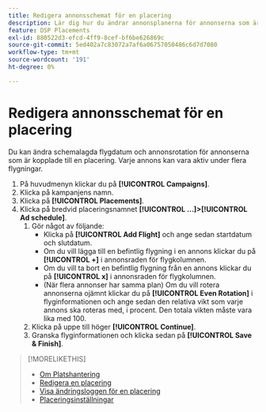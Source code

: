 ```yaml
---
title: Redigera annonsschemat för en placering
description: Lär dig hur du ändrar annonsplanerna för annonserna som är kopplade till en placering.
feature: DSP Placements
exl-id: 880522d3-efcd-4ff9-8cef-bf6be626869c
source-git-commit: 5ed402a7c83072a7af6a06757050486c6d7d7080
workflow-type: tm+mt
source-wordcount: '191'
ht-degree: 0%

---
```


# Redigera annonsschemat för en placering

<!-- Some placements don't have this option. Clarify which placement types aren't eligible -- just simple ad serving placements (PG ones seem okay)? And anything else? -->

Du kan ändra schemalagda flygdatum och annonsrotation för annonserna som är kopplade till en placering. Varje annons kan vara aktiv under flera flygningar.

1. På huvudmenyn klickar du på **[!UICONTROL Campaigns]**.
1. Klicka på kampanjens namn.
1. Klicka på **[!UICONTROL Placements]**.
1. Klicka på bredvid placeringsnamnet  **[!UICONTROL ...]>[!UICONTROL Ad schedule]**.
   1. Gör något av följande:
      * Klicka på **[!UICONTROL Add Flight]** och ange sedan startdatum och slutdatum.
      * Om du vill lägga till en befintlig flygning i en annons klickar du på **[!UICONTROL +]** i annonsraden för flygkolumnen.
      * Om du vill ta bort en befintlig flygning från en annons klickar du på **[!UICONTROL x]** i annonsraden för flygkolumnen.
      * (När flera annonser har samma plan) Om du vill rotera annonserna ojämnt klickar du på **[!UICONTROL Even Rotation]** i flyginformationen och ange sedan den relativa vikt som varje annons ska roteras med, i procent.
Den totala vikten måste vara lika med 100.
   1. Klicka på uppe till höger **[!UICONTROL Continue]**.
   1. Granska flyginformationen och klicka sedan på **[!UICONTROL Save & Finish]**.

>[!MORELIKETHIS]
>
>* [Om Platshantering](placement-about.md)
>* [Redigera en placering](placement-edit.md)
>* [Visa ändringsloggen för en placering](placement-change-log.md)
>* [Placeringsinställningar](placement-settings.md)

